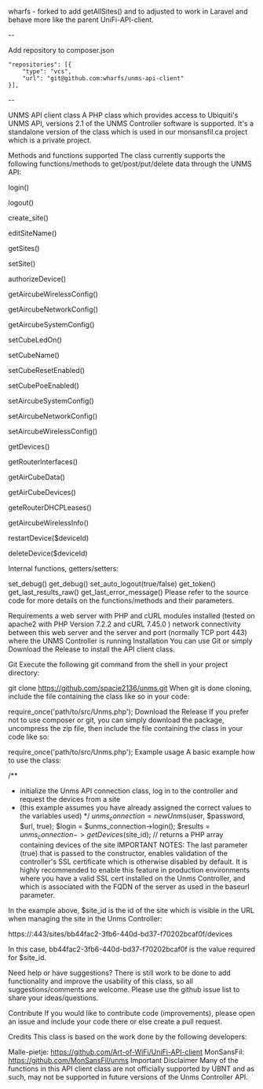 wharfs - forked to add getAllSites() and to adjusted to work in Laravel and behave more like the parent UniFi-API-client.

--

Add repository to composer.json

    "repositories": [{
        "type": "vcs",
        "url": "git@github.com:wharfs/unms-api-client"
    }],

--

UNMS API client class
A PHP class which provides access to Ubiquiti's UNMS API, versions 2.1 of the UNMS Controller software is supported. It's a standalone version of the class which is used in our monsansfil.ca project which is a private project.

Methods and functions supported
The class currently supports the following functions/methods to get/post/put/delete data through the UNMS API:

login()

logout()

create_site()

editSiteName()

getSites()

setSite()

authorizeDevice()

getAircubeWirelessConfig()

getAircubeNetworkConfig()

getAircubeSystemConfig()

setCubeLedOn()

setCubeName()

setCubeResetEnabled()

setCubePoeEnabled()

setAircubeSystemConfig()

setAircubeNetworkConfig()

setAircubeWirelessConfig()

getDevices()

getRouterInterfaces()

getAirCubeData()

getAirCubeDevices()

geteRouterDHCPLeases()

getAircubeWirelessInfo()

restartDevice($deviceId)

deleteDevice($deviceId)

Internal functions, getters/setters:

set_debug()
get_debug()
set_auto_logout(true/false)
get_token()
get_last_results_raw()
get_last_error_message()
Please refer to the source code for more details on the functions/methods and their parameters.

Requirements
a web server with PHP and cURL modules installed (tested on apache2 with PHP Version 7.2.2 and cURL 7.45.0 )
network connectivity between this web server and the server and port (normally TCP port 443) where the UNMS Controller is running
Installation
You can use Git or simply Download the Release to install the API client class.

Git
Execute the following git command from the shell in your project directory:

git clone https://github.com/spacie2136/unms.git
When git is done cloning, include the file containing the class like so in your code:

require_once('path/to/src/Unms.php');
Download the Release
If you prefer not to use composer or git, you can simply download the package, uncompress the zip file, then include the file containing the class in your code like so:

require_once('path/to/src/Unms.php');
Example usage
A basic example how to use the class:

/**
 * initialize the Unms API connection class, log in to the controller and request the devices from a site
 * (this example assumes you have already assigned the correct values to the variables used)
 */
$unms_connection = new Unms($user, $password, $url, true);
$login            = $unms_connection->login();
$results          = $unms_connection->getDevices($site_id); // returns a PHP array containing devices of the site
IMPORTANT NOTES:
The last parameter (true) that is passed to the constructor, enables validation of the controller's SSL certificate which is otherwise disabled by default. It is highly recommended to enable this feature in production environments where you have a valid SSL cert installed on the Unms Controller, and which is associated with the FQDN of the server as used in the baseurl parameter.

In the example above, $site_id is the id of the site which is visible in the URL when managing the site in the Unms Controller:

https://<controller IP address or FQDN>:443/sites/bb44fac2-3fb6-440d-bd37-f70202bcaf0f/devices

In this case, bb44fac2-3fb6-440d-bd37-f70202bcaf0f is the value required for $site_id.

Need help or have suggestions?
There is still work to be done to add functionality and improve the usability of this class, so all suggestions/comments are welcome. Please use the github issue list to share your ideas/questions.

Contribute
If you would like to contribute code (improvements), please open an issue and include your code there or else create a pull request.

Credits
This class is based on the work done by the following developers:

Malle-pietje: https://github.com/Art-of-WiFi/UniFi-API-client
MonSansFil: https://github.com/MonSansFil/unms
Important Disclaimer
Many of the functions in this API client class are not officially supported by UBNT and as such, may not be supported in future versions of the Unms Controller API.